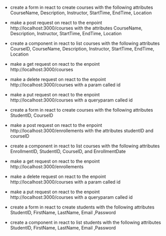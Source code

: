 - create a form in react to create courses with the following attributes CourseName, Description, Instructor, StartTime, EndTime, Location

* make a post request on react to the enpoint http://localhost:3000/courses with the attributes CourseName, Description, Instructor, StartTime, EndTime, Location

- create a component in react to list courses with the following attributes CourseID, CourseName, Description, Instructor, StartTime, EndTime, Location

* make a get request on react to the enpoint http://localhost:3000/courses

* make a delete request on react to the enpoint http://localhost:3000/courses with a param called id

* make a put request on react to the enpoint http://localhost:3000/courses with a queryparam called id

- create a form in react to create courses with the following attributes StudentID, CourseID

* make a post request on react to the enpoint http://localhost:3000/enrollements with the attributes studentID and courseID

- create a component in react to list courses with the following attributes EnrollmentID, StudentID, CourseID, and EnrollmentDate

* make a get request on react to the enpoint http://localhost:3000/enrollements

* make a delete request on react to the enpoint http://localhost:3000/courses with a param called id

* make a put request on react to the enpoint http://localhost:3000/courses with a queryparam called id

- create a form in react to create students with the following attributes StudentID, FirstName, LastName, Email ,Password

- create a component in react to list students with the following attributes StudentID, FirstName, LastName, Email ,Password
